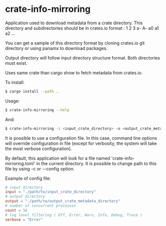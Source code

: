 # crate-info-mirroring

Application used to download metadata from a crate directory.
This directory and subdirectories should be in crates.io format : 1  2  3  a-  A-  a0  a1  a2 ...

You can get a sample of this directory format by cloning crates.io git directory or using panamx to download packages. 

Output directory will follow input directory structure format.
Both directories must exist.

Uses same crate than cargo show to fetch metadata from crates.io. 

To install:

```sh
$ cargo install --path . 
```

Usage:

```sh
$ crate-info-mirroring --help
```

And:

```sh
$ crate-info-mirroring -i <input_crate_directory> -o <output_crate_metadata_directory>
```

It is possible to use a configuration file. In this case, command line options will override configuration in file (except for verbosity, the system will take the most verbose configuration).

By default, this application will look for a file named 'crate-info-mirroring.toml' in the current directory. It is possible to change path to this file by using -c or --config option.

Example of config file:

```toml
# input directory
input = "./path/to/input_crate_directory"
# output directory
output = "./path/to/output_crate_metadata_directory"
# number of concurrent processes
count = 16
# log level filtering ( Off, Error, Warn, Info, Debug, Trace )
verbose = "Error"
```
